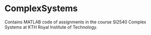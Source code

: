 # ComplexSystems

Contains MATLAB code of assignments in the course SI2540 Complex Systems at KTH Royal Institute of Technology.
